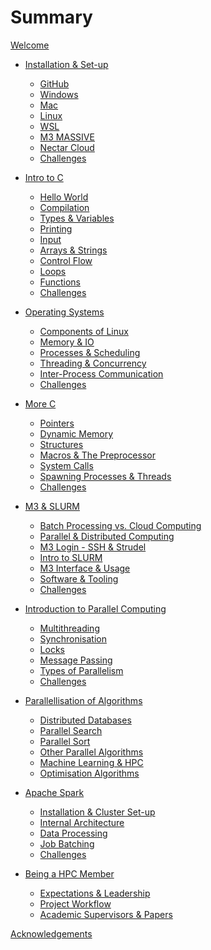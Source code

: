 # Summary

[Welcome](home.md)

- [Installation & Set-up](./chapter1/getting-started.md)
  - [GitHub](./chapter1/github.md)
  - [Windows](./chapter1/windows.md)
  - [Mac](./chapter1/mac.md)
  - [Linux](./chapter1/linux.md)
  - [WSL](./chapter1/wsl.md)
  - [M3 MASSIVE](./chapter1/m3.md)
  - [Nectar Cloud](./chapter1/nectar.md)
  - [Challenges](./chapter1/challenges.md)

- [Intro to C](./chapter2/intro-to-c.md)
  - [Hello World](./chapter2/helloworld.md)
  - [Compilation](./chapter2/compilation.md)
  - [Types & Variables](./chapter2/vars.md)
  - [Printing](./chapter2/printing.md)
  - [Input](./chapter2/input.md)
  - [Arrays & Strings](./chapter2/array.md)
  - [Control Flow](./chapter2/ctrl-flow.md)
  - [Loops](./chapter2/loops.md)
  - [Functions](./chapter2/functions.md)
  - [Challenges]()

- [Operating Systems](./chapter3/chapter3.md)
  - [Components of Linux](./chapter3/linux-components.md)
  - [Memory & IO](./chapter3/memory-io.md)
  - [Processes & Scheduling](./chappter3/processes-sched.md)
  - [Threading & Concurrency](./chapter3/threads-concurrency.md)
  - [Inter-Process Communication](./chapter3/ipi.md)
  - [Challenges](./chapter3/challenges.md)

- [More C]()
  - [Pointers](./chapter4/pointers.md)
  - [Dynamic Memory](./chapter4/memory.md)
  - [Structures](./chapter4/structs.md)
  - [Macros & The Preprocessor](./chapter4/macros.md)
  - [System Calls]()
  - [Spawning Processes & Threads]()
  - [Challenges](./chapter4/challenges.md)

- [M3 & SLURM](./chapter5/chapter5.md)

  - [Batch Processing vs. Cloud Computing](./chapter5/batch-cloud.md)
  - [Parallel & Distributed Computing](./chapter5/parallel-distributed.md)
  - [M3 Login - SSH & Strudel](./chapter5/login.md)
  - [Intro to SLURM](./chapter5/slurm_intro.md)
  - [M3 Interface & Usage](./chapter5/m3-interface.md)
  - [Software & Tooling](./chapter5/software-tooling.md)
  - [Challenges](./chapter5/challenges.md)

- [Introduction to Parallel Computing](./chapter8/chapter8.md)
  - [Multithreading](./chapter8/multithreading.md)
  - [Synchronisation](./chapter8/synchronisation.md)
  - [Locks](./chapter8/locks.md)
  - [Message Passing](./chapter8/message-passing.md)
  - [Types of Parallelism](./chapter8/parallelism.md)
  - [Challenges](./chapter8/challenges.md)

- [Parallellisation of Algorithms](./chapter7/parallellisation-of-algorithms.md)
  - [Distributed Databases]()
  - [Parallel Search]()
  - [Parallel Sort]()
  - [Other Parallel Algorithms]()
  - [Machine Learning & HPC](./chapter7/machine-learning-and-hpc.md)
  - [Optimisation Algorithms]()

- [Apache Spark](./chapter10/chapter10.md)
  - [Installation & Cluster Set-up](./chapter10/set-up.md)
  - [Internal Architecture](./chapter10/internals.md)
  - [Data Processing](./chapter10/data-processing.md)
  - [Job Batching](./chapter10/job-batching.md)
  - [Challenges](./chapter10/challenges.md)

- [Being a HPC Member](./chapter11/chapter11.md)

  - [Expectations & Leadership](./chapter11/expectations-leadership.md)
  - [Project Workflow](./chapter11/project-workflow.md)
  - [Academic Supervisors & Papers](./chapter11/supervisors-papers.md)

[Acknowledgements](./acknowledgements.md)
